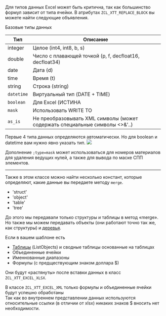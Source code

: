 Для типов данных Excel может быть критична, так как большинство формул зависит от типа ячейки.
В атрибутах `ZCL_XTT_REPLACE_BLOCK` вы можете найти следующие объявления.

Базовые типы данных

|Тип      | Описание      |
|-------------|-------------|
|integer| Целое (int4, int8, b, s) |
|double| Число с плавающей точкой (p, f, decfloat16, decfloat34) |
|date| Дата (d) |
|time| Время (t) |
|string| Строка (string) |
|`datetime`| Виртуальный тип (DATE + TIME) |
|`boolean`|Для Excel (ИСТИНА|ЛОЖЬ)|
|`mask`|Использовать WRITE TO|
|`as_is`|Не преобразовывать XML символы (может содержать специальные символы <>&'..)|

Первые 4 типа данных определяются автоматически. Но для boolean и datetime вам нужно явно указать тип.
![](https://raw.githubusercontent.com/wiki/bizhuka/xtt/img/data_types_01.png)

Дополнение `;type=mask` может использоваться для номеров материалов для удаления ведущих нулей, а также для вывода по маске СПП элементов.

***

Также в этом классе можно найти несколько констант, которые определяют, какие данные вы передаете методу `merge`.
* 'struct'
* 'object'
* 'table'
* 'tree'

До этого мы передавали только структуры и таблицы в метод «merge».
Но также мы можем передавать объекты (они работают точно так же, как структуры) и [деревья](Example-05-01-Tree-ru.md).

Если в вашем шаблоне есть
* [Таблицы](Example-02-Basic-tables-ru.md) (ListObjects) и сводные таблицы основанные на таблицах
* Объединенные ячейки
* Именнованные диапазоны
* Формулы (с предществующим знаком доллара $)

Они будут «растянуты» после вставки данных в класс `ZCL_XTT_EXCEL_XLSX`.

В классе `ZCL_XTT_EXCEL_XML` только формулы и объединенные ячейки будут успешно обработаны<br/>
Так как во внутреннем представлении данных используются относительные ссылки (в отличии от xlsx) никаких знаков $ вносить нет необходимости.